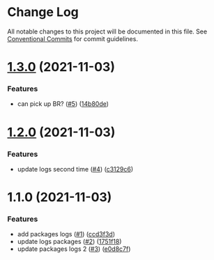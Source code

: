 # Change Log

All notable changes to this project will be documented in this file.
See [Conventional Commits](https://conventionalcommits.org) for commit guidelines.

# [1.3.0](https://github.com/lughino/squash-merge/compare/b@1.2.0...b@1.3.0) (2021-11-03)


### Features

* can pick up BR? ([#5](https://github.com/lughino/squash-merge/issues/5)) ([14b80de](https://github.com/lughino/squash-merge/commit/14b80defcc96dd2f0057bcb83f715dff10118b80))





# [1.2.0](https://github.com/lughino/squash-merge/compare/b@1.1.0...b@1.2.0) (2021-11-03)


### Features

* update logs second time ([#4](https://github.com/lughino/squash-merge/issues/4)) ([c3129c6](https://github.com/lughino/squash-merge/commit/c3129c630081b0ba5b96b89a01f74a79357b5641))





# 1.1.0 (2021-11-03)


### Features

* add packages logs ([#1](https://github.com/lughino/squash-merge/issues/1)) ([ccd3f3d](https://github.com/lughino/squash-merge/commit/ccd3f3d38af08fe250f02e46cefb15052906b179))
* update logs packages ([#2](https://github.com/lughino/squash-merge/issues/2)) ([1751f18](https://github.com/lughino/squash-merge/commit/1751f18f10d7f3b0832a2adee55016b46d364518))
* update packages logs 2 ([#3](https://github.com/lughino/squash-merge/issues/3)) ([e0d8c7f](https://github.com/lughino/squash-merge/commit/e0d8c7f9f9d313eece544ec4b47aed869e9171df))
